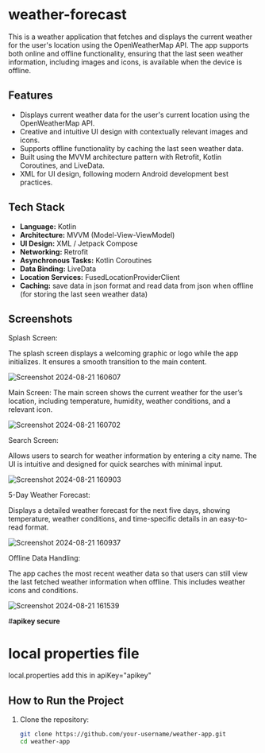 # weather-forecast

This is a weather application that fetches and displays the current weather for the user's location using the OpenWeatherMap API. The app supports both online and offline functionality, ensuring that the last seen weather information, including images and icons, is available when the device is offline.

## Features

- Displays current weather data for the user's current location using the OpenWeatherMap API.
- Creative and intuitive UI design with contextually relevant images and icons.
- Supports offline functionality by caching the last seen weather data.
- Built using the MVVM architecture pattern with Retrofit, Kotlin Coroutines, and LiveData.
-  XML for UI design, following modern Android development best practices.

## Tech Stack

- **Language:** Kotlin
- **Architecture:** MVVM (Model-View-ViewModel)
- **UI Design:** XML / Jetpack Compose
- **Networking:** Retrofit
- **Asynchronous Tasks:** Kotlin Coroutines
- **Data Binding:** LiveData
- **Location Services:** FusedLocationProviderClient
- **Caching:** save data in json format and read data from json when offline (for storing the last seen weather data)

## Screenshots

Splash Screen:

The splash screen displays a welcoming graphic or logo while the app initializes. It ensures a smooth transition to the main content.

![Screenshot 2024-08-21 160607](https://github.com/user-attachments/assets/91c21833-979a-4460-99e3-dd7f156d97c4)

Main Screen:
The main screen shows the current weather for the user’s location, including temperature, humidity, weather conditions, and a relevant icon.

![Screenshot 2024-08-21 160702](https://github.com/user-attachments/assets/f80253b9-4903-473d-89d4-7c765ee7f70d)

Search Screen:

Allows users to search for weather information by entering a city name. The UI is intuitive and designed for quick searches with minimal input.

![Screenshot 2024-08-21 160903](https://github.com/user-attachments/assets/1fc80cf3-d003-447b-8c5f-9b01065578c0)

5-Day Weather Forecast:

Displays a detailed weather forecast for the next five days, showing temperature, weather conditions, and time-specific details in an easy-to-read format.

![Screenshot 2024-08-21 160937](https://github.com/user-attachments/assets/600ddc01-afb2-442a-bebe-e24c1a25db62)


Offline Data Handling:

The app caches the most recent weather data so that users can still view the last fetched weather information when offline. This includes weather icons and conditions.

![Screenshot 2024-08-21 161539](https://github.com/user-attachments/assets/f11b1c7a-6dd5-45ce-9531-30aef700befa)

#**apikey secure**
# local properties file
local.properties
add this in apiKey="apikey"

## How to Run the Project

1. Clone the repository:

   ```bash
   git clone https://github.com/your-username/weather-app.git
   cd weather-app
